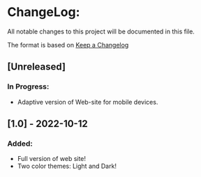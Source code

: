 # ChangeLog:
All notable changes to this project will be documented in this file.

The format is based on [Keep a Changelog](https://keepachangelog.com/en/1.0.0/)

## [Unreleased]
### In Progress:
- Adaptive version of Web-site for mobile devices.

## [1.0] - 2022-10-12 
### Added:
- Full version of web site!
- Two color themes: Light and Dark!
